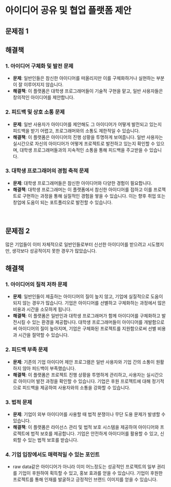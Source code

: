 # 아이디어 공유 및 협업 플랫폼 제안

## 문제점 1

  
## 해결책
### 1. 아이디어 구체화 및 발전 문제
- **문제**: 일반인들은 참신한 아이디어를 떠올리지만 이를 구체화하거나 실현하는 부분이 잘 이루어지지 않습니다.
- **해결책**: 이 플랫폼은 대학생 프로그래머들이 기술적 구현을 맡고, 일반 사용자들은 창의적인 아이디어를 제안합니다.

### 2. 피드백 및 상호 소통 문제
- **문제**: 일반 사용자가 아이디어를 제안해도 그 아이디어가 어떻게 발전되고 있는지 피드백을 받기 어렵고, 프로그래머와의 소통도 제한적일 수 있습니다.
- **해결책**: 이 플랫폼은 아이디어의 진행 상황을 투명하게 보여줍니다. 일반 사용자는 실시간으로 자신의 아이디어가 어떻게 프로젝트로 발전하고 있는지 확인할 수 있으며, 대학생 프로그래머들과의 지속적인 소통을 통해 피드백을 주고받을 수 있습니다.

### 3. 대학생 프로그래머의 경험 축적 문제
- **문제**: 대학생 프로그래머들은 참신한 아이디어와 다양한 경험이 필요합니다.
- **해결책**: 대학생 프로그래머는 이 플랫폼에서 참신한 아이디어를 접하고 이를 프로젝트로 구현하는 과정을 통해 실질적인 경험을 쌓을 수 있습니다. 이는 향후 취업 또는 창업에 도움이 되는 포트폴리오로 발전할 수 있습니다.  
<br><br>
## 문제점 2
많은 기업들이 이미 자체적으로 일반인들로부터 신선한 아이디어를 받으려고 시도했지만, 생각보다 성공적이지 못한 경우가 많았습니다.

## 해결책
### 1. 아이디어의 질적 저하 문제
- **문제**: 일반인들이 제출하는 아이디어의 질이 높지 않고, 기업에 실질적으로 도움이 되지 않는 경우가 많습니다. 기업은 아이디어를 선별하고 구체화하는 과정에서 많은 비용과 시간을 소모하게 됩니다.
- **해결책**: 이 플랫폼은 일반인과 대학생 프로그래머가 함께 아이디어를 구체화하고 발전시킬 수 있는 환경을 제공합니다. 대학생 프로그래머들이 아이디어를 개발함으로써 아이디어의 질이 높아지며, 기업은 구체화된 프로젝트를 지원함으로써 선별 비용과 시간을 절약할 수 있습니다.

### 2. 피드백 부족 문제
- **문제**: 기존의 기업 아이디어 제안 프로그램은 일반 사용자와 기업 간의 소통이 원활하지 않아 피드백이 부족했습니다.
- **해결책**: 이 플랫폼은 프로젝트 진행 상황을 투명하게 관리하고, 사용자는 실시간으로 아이디어 발전 과정을 확인할 수 있습니다. 기업은 후원 프로젝트에 대해 정기적으로 피드백을 제공하여 사용자와의 소통을 강화할 수 있습니다.

### 3. 법적 문제
- **문제**: 기업이 외부 아이디어를 사용할 때 법적 분쟁이나 무단 도용 문제가 발생할 수 있습니다.
- **해결책**: 이 플랫폼은 라이선스 관리 및 법적 보호 시스템을 제공하여 아이디어와 프로젝트에 법적 보호를 제공합니다. 기업은 안전하게 아이디어를 활용할 수 있고, 신뢰할 수 있는 법적 보호를 받습니다.

### 4. 기업 입장에서도 매력적일 수 있는 포인트
- raw data같은 아이디어가 아니라 이미 어느정도는 성공적인 프로젝트의 일부 권리를 기업이 후원하여 획득할 수 있고, 홍보 효과를 얻을 수 있습니다. 기업이 후원한 프로젝트를 통해 인재를 발굴하고 긍정적인 브랜드 이미지를 얻을 수 있습니다.
